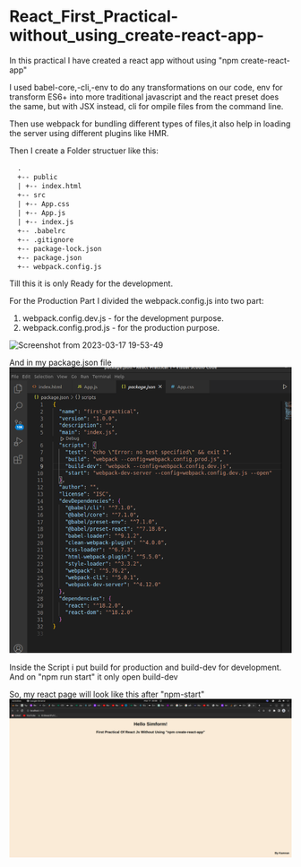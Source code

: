 # React_First_Practical-without_using_create-react-app-


In this practical I have created a react app without using "npm create-react-app"

I used babel-core,-cli,-env to do any transformations on our code, env for transform ES6+ into more traditional javascript and the react preset does the same, but with JSX instead, cli for ompile files from the command line.

Then use webpack for bundling different types of files,it also help in loading the server using different plugins like HMR.

Then I create a Folder structuer like this:

      .
      +-- public
      | +-- index.html
      +-- src
      | +-- App.css
      | +-- App.js
      | +-- index.js
      +-- .babelrc
      +-- .gitignore
      +-- package-lock.json
      +-- package.json
      +-- webpack.config.js
Till this it is only Ready for the development.

For the Production Part I divided the webpack.config.js into two part:
1. webpack.config.dev.js - for the development purpose.
2. webpack.config.prod.js - for the production purpose.

![Screenshot from 2023-03-17 19-53-49](https://user-images.githubusercontent.com/122250114/225932223-4d9b69bd-ef43-4f49-9f37-b5e7cd728322.png)

And in my package.json file 
<img src="https://github.com/MdKAMRAN7255/SPA_practise/blob/screenshot/Screenshot%20from%202023-03-17%2019-55-17.png">

Inside the Script i put build for production and build-dev for development.
And on "npm run start" it only open build-dev 

So, my react page will look like this after "npm-start"
<img src="https://github.com/MdKAMRAN7255/Screenshot/blob/MdKAMRAN7255-patch-1/Screenshot%20from%202023-03-17%2020-00-43.png">







